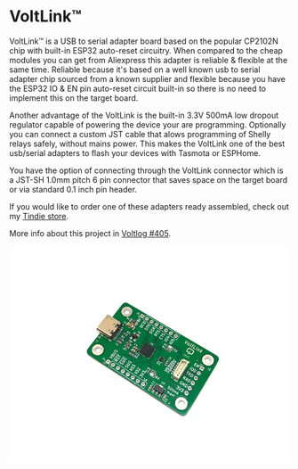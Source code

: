 # VoltLink™
VoltLink™ is a USB to serial adapter board based on the popular CP2102N chip with built-in ESP32 auto-reset circuitry. When compared to the cheap modules you can get from Aliexpress this adapter is reliable & flexible at the same time. Reliable because it's based on a well known usb to serial adapter chip sourced from a known supplier and flexible because you have the ESP32 IO & EN pin auto-reset circuit built-in so there is no need to implement this on the target board.

Another advantage of the VoltLink is the built-in 3.3V 500mA low dropout regulator capable of powering the device your are programming. Optionally you can connect a custom JST cable that alows programming of Shelly relays safely, without mains power. This makes the VoltLink one of the best usb/serial adapters to flash your devices with Tasmota or ESPHome.

You have the option of connecting through the VoltLink connector which is a JST-SH 1.0mm pitch 6 pin connector that saves space on the target board or via standard 0.1 inch pin header. 

If you would like to order one of these adapters ready assembled, check out my [Tindie store](https://www.tindie.com/products/23076/).

More info about this project in [Voltlog #405](https://youtu.be/4uZt7zaJOnc).

![Image of the assembled PCB](voltlink.jpg)

